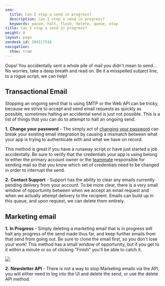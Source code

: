 ```yaml
---
seo:
  title: Can I stop a send in progress?
  description: Can I stop a send in progress?
  keywords: pause, halt, flush, delete, queue, stop
title: Can I stop a send in progress?
weight: 0
layout: page
zendesk_id: 204117516
navigation:
  show: true
---
```


Oops! You accidentally sent a whole pile of mail you didn't mean to send... No worries, take a deep breath and read on. Be it a misspelled subject line, to a rogue script, we can help!

## Transactional Email

Stopping an ongoing send that is using SMTP or the Web API can be tricky, because we strive to accept and send email requests as quickly as possible, sometimes halting an accidental send is just not possible. This is a list of things that you can do to attempt to halt an ongoing send:

**1.** **Change your password** - The simply act of [changing your password](https://sendgrid.com/user/account) can break your existing email integration by causing a mismatch between what your app is trying to authenticate with and what we have on record.  

This method is great if you have a runaway script or have just started a job accidentally. Be sure to verify that the credentials your app is using belong to either the primary account owner or the [teammate]({{root_url}}/User_Guide/Settings/teammates.html) responsible for sending mail so that you know which set of credentials need to be changed in order to interrupt the send.

**2.** **Contact Support** - Support has the ability to clear any emails currently pending delivery from your account. To be more clear, there is a very small window of opportunity between when we accept an email request and when we actually attempt delivery to the recipient. Emails can build up in this queue, and upon request, we can delete them entirely.

## Marketing email

**1.**  **In Progress** - Simply deleting a marketing email that is in progress will halt any progress of the send made thus far, and keep further emails from that send from going out. Be sure to clone the email first, so you don't lose your work! This method has a small window of opportunity, but if you get to it within a minute or so of clicking "Finish" you'll be able to catch it.

![]({{root_url}}/images/inprogressmarketing.png)

**2.** **Newsletter API** - There is not a way to stop Marketing emails via the API, you will either need to log into the UI and delete the send, or use the delete API method.
